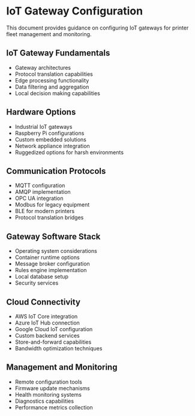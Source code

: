 # IoT Gateway Configuration

This document provides guidance on configuring IoT gateways for printer fleet management and monitoring.

## IoT Gateway Fundamentals
- Gateway architectures
- Protocol translation capabilities
- Edge processing functionality
- Data filtering and aggregation
- Local decision making capabilities

## Hardware Options
- Industrial IoT gateways
- Raspberry Pi configurations
- Custom embedded solutions
- Network appliance integration
- Ruggedized options for harsh environments

## Communication Protocols
- MQTT configuration
- AMQP implementation
- OPC UA integration
- Modbus for legacy equipment
- BLE for modern printers
- Protocol translation bridges

## Gateway Software Stack
- Operating system considerations
- Container runtime options
- Message broker configuration
- Rules engine implementation
- Local database setup
- Security services

## Cloud Connectivity
- AWS IoT Core integration
- Azure IoT Hub connection
- Google Cloud IoT configuration
- Custom backend services
- Store-and-forward capabilities
- Bandwidth optimization techniques

## Management and Monitoring
- Remote configuration tools
- Firmware update mechanisms
- Health monitoring systems
- Diagnostics capabilities
- Performance metrics collection
